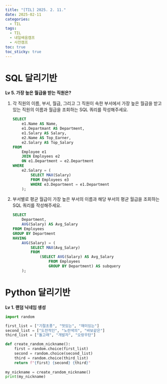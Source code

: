```yaml
---
title: "[TIL] 2025. 2. 11."
date: 2025-02-11
categories:
  - TIL
tags:
  - TIL
  - 내일배움캠프
  - 사전캠프
toc: true
toc_sticky: true
---
```

# SQL 달리기반

**Lv 5. 가장 높은 월급을 받는 직원은?**

1. 각 직원의 이름, 부서, 월급, 그리고 그 직원이 속한 부서에서 가장 높은 월급을 받고 있는 직원의 이름과 월급을 조회하는 SQL 쿼리를 작성해주세요.
    
    ```sql
    SELECT
    	e1.Name AS Name,
    	e1.Departmant AS Department,
    	e1.Salary AS Salary,
    	e2.Name AS Top_Earner,
    	e2.Salary AS Top_Salary
    FROM 
    	Employee e1
    	JOIN Employees e2 
    	ON e1.Department = e2.Department
    WHERE
    	e2.Salary = (
    		SELECT MAX(Salary)
    		FROM Employees e3
    		WHERE e3.Department = e1.Department
    	);
    ```
    
2. 부서별로 평균 월급이 가장 높은 부서의 이름과 해당 부서의 평균 월급을 조회하는 SQL 쿼리를 작성해주세요.
    
    ```sql
    SELECT 
    	Department, 
    	AVG(Salary) AS Avg_Salary
    FROM Employees
    GROUP BY Department
    HAVING 
    	AVG(Salary) = (
    		SELECT MAX(Avg_Salary)
    		FROM
    			(SELECT AVG(Salary) AS Avg_Salary
    				FROM Employees
    				GROUP BY Department) AS subquery
    	);
    ```
    

# Python 달리기반

**Lv 1. 랜덤 닉네임 생성**

```python
import random

first_list = ["기절초풍", "멋있는", "재미있는"]
second_list = ["도전적인", "노란색의", "바보같은"]
third_list = ["돌고래", "개발자", "오랑우탄"]

def create_random_nickname():
	first = random.choice(first_list)
	second = random.choice(second_list)
	third = random.choice(third_list)
	return f"{first} {second} {third}"
	
my_nickname = create_random_nickname()
print(my_nickname)

```